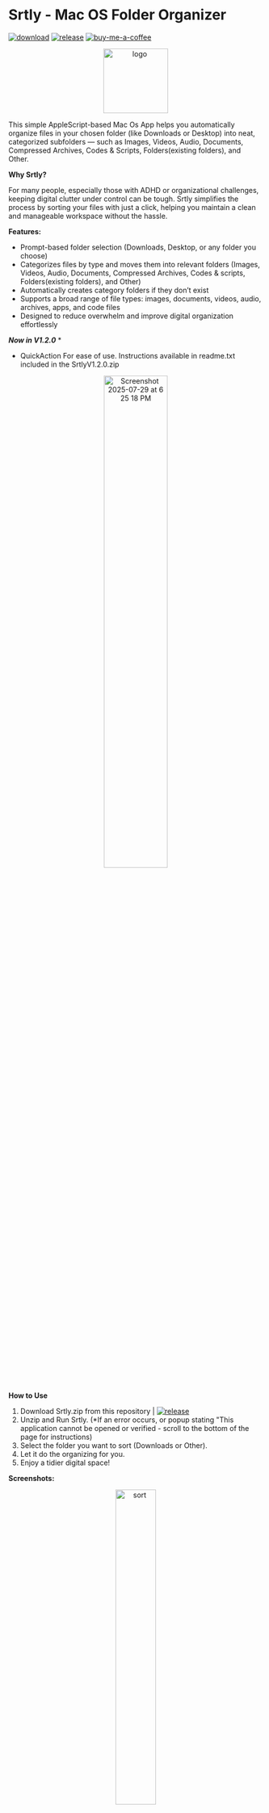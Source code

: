 # Srtly - Mac OS Folder Organizer 
[![download](https://img.shields.io/badge/Download-gray?logo=github)](#download)
[![release](https://img.shields.io/github/v/release/patricksthannon/Srtly)](https://github.com/patricksthannon/Srtly/releases/latest)
[![buy-me-a-coffee](https://img.shields.io/badge/Buy_Me_a_Coffee-ffdd00?logo=buy-me-a-coffee&logoColor=black)](https://buymeacoffee.com/patricksthannon)

<p align="center">
<img width="128" height="128" alt="logo" src="https://github.com/user-attachments/assets/7f9b008e-71af-4d47-909c-5311abf68d2d" /> </p>

This simple AppleScript-based Mac Os App helps you automatically organize files in your chosen folder (like Downloads or Desktop) into neat, categorized subfolders — such as Images, Videos, Audio, Documents, Compressed Archives, Codes & Scripts, Folders(existing folders), and Other. 

**Why Srtly?**

For many people, especially those with ADHD or organizational challenges, keeping digital clutter under control can be tough. Srtly simplifies the process by sorting your files with just a click, helping you maintain a clean and manageable workspace without the hassle.

**Features:**
- Prompt-based folder selection (Downloads, Desktop, or any folder you choose)
- Categorizes files by type and moves them into relevant folders (Images, Videos, Audio, Documents, Compressed Archives, Codes & scripts, Folders(existing folders), and Other)
- Automatically creates category folders if they don’t exist
- Supports a broad range of file types: images, documents, videos, audio, archives, apps, and code files
- Designed to reduce overwhelm and improve digital organization effortlessly

***Now in V1.2.0*** *
- QuickAction For ease of use. Instructions available in readme.txt included in the SrtlyV1.2.0.zip
<p align="center">
<img width="50%" height="50%" alt="Screenshot 2025-07-29 at 6 25 18 PM" src="https://github.com/user-attachments/assets/4de958ed-585a-41c7-876a-942aa0358b29" /></p>
<br></br>

<a id="download"></a>
**How to Use**

1. Download Srtly.zip from this repository |  [![release](https://img.shields.io/github/v/release/patricksthannon/Srtly)](https://github.com/patricksthannon/Srtly/releases/latest)
2. Unzip and Run Srtly. (*If an error occurs, or popup stating "This application cannot be opened or verified - scroll to the bottom of the page for instructions)
3. Select the folder you want to sort (Downloads or Other).
4. Let it do the organizing for you.
5. Enjoy a tidier digital space!

**Screenshots:**

<p align="center">

<img width="40%" height="40%" alt="sort" src="https://github.com/user-attachments/assets/f0370611-dd06-47be-b14e-90b274e67da9" />
<br>
<img width="50%" height="50%" alt="Screenshot 2025-07-28 at 4 08 50 PM" src="https://github.com/user-attachments/assets/0353add6-1bb4-410e-bbf6-845148cf2215" />
</p>
---

If you like this project, consider [buying me a coffee](https://www.buymeacoffee.com/patricksthannon) to keep me motivated! I appreciate it!

<a href="https://www.buymeacoffee.com/patricksthannon" target="_blank"><img src="https://cdn.buymeacoffee.com/buttons/v2/default-yellow.png" alt="Buy Me A Coffee" style="height: 40px !important;width: 172px !important;" ></a>


[![Star History Chart](https://api.star-history.com/svg?repos=patricksthannon/srtly&type=Date)](https://www.star-history.com/#patricksthannon/srtly&Date)
___

<sub>  *Mac OS may block apps downloaded from the internet because they are not signed or notarized. Completely normal, as I didnt want to pay $99 apple developer fee to verify the app so its likely to occur :| </sub>

<sub>To open this app safely:</sub>

<sub>1. Download and unzip the app as usual. </sub>

<sub>2. Right-click (or Control-click) the app icon in Finder.</sub>

<sub>3. You’ll see a warning dialog about the app being from an unidentified developer. Click Open again to confirm.</sub>

